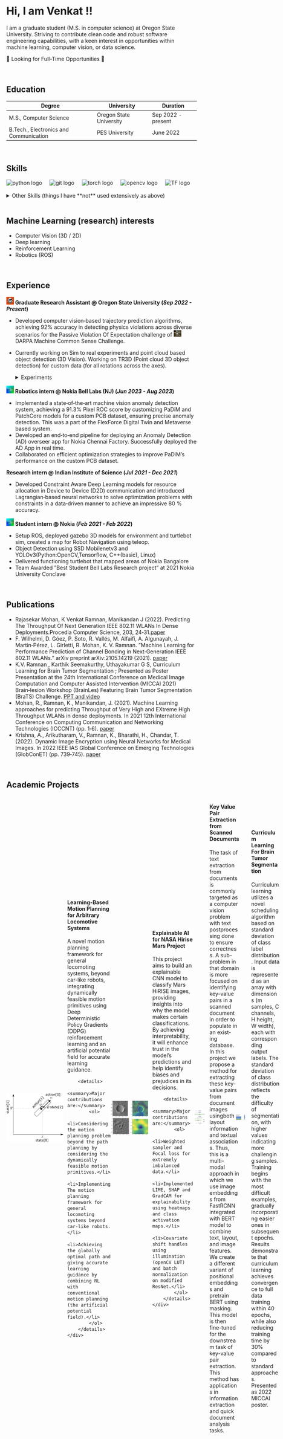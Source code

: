 # Hi, I am Venkat !!

I am a graduate student (M.S. in computer science) at Oregon State University. Striving to contribute clean code and robust software
engineering capabilities, with a keen interest in opportunities within machine learning, computer vision, or data science.

🌟 Looking for Full-Time Opportunities 🌟

<br>

## Education

| Degree                          | University                                     | Duration         |
|---------------------------------|------------------------------------------------|------------------|
| M.S., Computer Science          | Oregon State University                       | Sep 2022 - present |
| B.Tech., Electronics and Communication | PES University                          | June 2022        |

<br>

## Skills

<div align="left">
  <img src="https://cdn.jsdelivr.net/gh/devicons/devicon/icons/python/python-original.svg" height="40" alt="python logo"  />
  <img width="12" />
  <img src="https://cdn.jsdelivr.net/gh/devicons/devicon/icons/git/git-original.svg" height="40" alt="git logo"  />
  <img width="12" />
  <img src="https://cdn.jsdelivr.net/gh/devicons/devicon/icons/pytorch/pytorch-original.svg" height="40" alt="torch logo"  />
  <img width="12" />
  <img src="https://cdn.jsdelivr.net/gh/devicons/devicon/icons/opencv/opencv-original.svg" height="40" alt="opencv logo"  />
  <img width="12" />
  <img src="https://cdn.jsdelivr.net/gh/devicons/devicon/icons/tensorflow/tensorflow-original.svg" height="40" alt="TF logo"  />

</div>
<br>
<details markdown="1">
<summary>Other Skills (things I have **not** used extensively as above)</summary>

- C++
- Docker
- MLFlow
- ROS
- Unity
- OpenAI Gym
- Postgres
    
</details>
<br>



## Machine Learning (research) interests

- Computer Vision (3D / 2D)
- Deep learning
- Reinforcement Learning
- Robotics (ROS)

<br>

## Experience

**<a><img src="./assets/img/osu.png" alt="OSU" width="20"></a> Graduate Research Assistant @ Oregon State University (_Sep 2022 - Present_)**

- Developed computer vision‑based trajectory prediction algorithms, achieving 92% accuracy in detecting physics violations across diverse scenarios for the Passive Violation Of Expectation challenge of <a href="https://www.machinecommonsense.com/"> <img src="./assets/img/mcs.png" alt="MCS" width="20"> </a> DARPA Machine Common Sense Challenge.
- Currently working on Sim to real experiments and point cloud based object detection (3D Vision). Working on TR3D (Point cloud 3D object detection) for custom data (for all rotations across the axes).

  <details markdown="1">
    <summary>Experiments</summary>
    
      - Research focused on capturing inter‑object and object‑environment interactions at long ranges, exploring 3D and point cloud versions.
      - Leveraged the Region Proposal Interaction Network to enhance model performance, yielding remarkable results on our custom MCS DARPA dataset
      - Used Motion Indeterminacy diffusion model for diverse trajectory prediction for intuitive physics experiments.
    
  </details>


**<a><img src="./assets/img/nokia.png" alt="nookia" width="20"></a> Robotics intern @ Nokia Bell Labs (NJ) (_Jun 2023 - Aug 2023_)**
- Implemented a state‑of‑the‑art machine vision anomaly detection system, achieving a 91.3% Pixel ROC score by customizing
PaDiM and PatchCore models for a custom PCB dataset, ensuring precise anomaly detection. This was a part of the FlexForce
Digital Twin and Metaverse based system.
- Developed an end‑to‑end pipeline for deploying an Anomaly Detection (AD) overseer app for Nokia Chennai Factory.
Successfully deployed the AD App in real time.
- Collaborated on efficient optimization strategies to improve PaDiM’s performance on the custom PCB dataset.

**Research intern @ Indian Institute of Science (_Jul 2021 - Dec 2021_)**
- Developed Constraint Aware Deep Learning models for resource allocation in Device to Device (D2D) communication and
introduced Lagrangian‑based neural networks to solve optimization problems with constraints in a data‑driven manner to
achieve an impressive 80 % accuracy.

**<a><img src="./assets/img/nokia.png" alt="nookia" width="20"></a> Student intern @ Nokia (_Feb 2021 - Feb 2022_)**
- Setup ROS, deployed gazebo 3D models for environment and turtlebot sim, created a map for Robot Navigation using teleop.
- Object Detection using SSD Mobilenetv3 and YOLOv3(Python:OpenCV,Tensorflow, C++(basic), Linux)
- Delivered functioning turtlebot that mapped areas of Nokia Bangalore
- Team Awarded ”Best Student Bell Labs Research project” at 2021 Nokia University Conclave

<br>

## Publications

- Rajasekar Mohan, K Venkat Ramnan, Manikandan J (2022). Predicting The Throughput Of Next Generation IEEE 802.11 WLANs In Dense Deployments.Procedia Computer Science, 203, 24‑31.[paper](https://www.sciencedirect.com/science/article/pii/S1877050922006111)
- F. Wilhelmi, D. Góez, P. Soto, R. Vallés, M. Alfaifi, A. Algunayah, J. Martin‑Pérez, L. Girletti, R. Mohan, K. V. Ramnan. ”Machine Learning for Performance Prediction of Channel Bonding in Next‑Generation IEEE 802.11 WLANs.” arXiv preprint arXiv:2105.14219 (2021). [paper](https://www.itu.int/pub/S-JNL-VOL2.ISSUE4-2021-A06)
- K.V. Ramnan , Karthik Seemakurthy, Uthayakumar G S, Curriculum Learning for Brain Tumor Segmentation ; Presented as Poster Presentation at the 24th International Conference on Medical Image Computation and Computer Assisted Intervention (MICCAI 2021) Brain‑lesion Workshop (BrainLes) Featuring Brain Tumor Segmentation (BraTS) Challenge. [PPT and video](https://drive.google.com/drive/folders/12UADqrtV7B2u_3lP9jsrHgqdZX6msNMB)
- Mohan, R., Ramnan, K., Manikandan, J. (2021). Machine Learning approaches for predicting Throughput of Very High and EXtreme High Throughput WLANs in dense deployments. In 2021 12th International Conference on Computing Communication and Networking Technologies (ICCCNT) (pp. 1‑6). [paper](https://ieeexplore.ieee.org/document/9580133)
- Krishna, A., Arikutharam, V., Ramnan, K., Bharathi, H., Chandar, T. (2022). Dynamic Image Encryption using Neural Networks for Medical Images. In 2022 IEEE IAS Global Conference on Emerging Technologies (GlobConET) (pp. 739‑745). [paper](https://ieeexplore.ieee.org/document/9872401)

<br>

## Academic Projects

<div style="display:flex; align-items: center;">
    <img src="./assets/img/rob_proj.png" alt="Image" width="30" style="width:30%; margin-right: 10px;">
    <div style="width:70%;">
        <h4>Learning-Based Motion Planning for Arbitrary Locomotive Systems</h4>
        <p>A novel motion planning framework for general locomoting systems, beyond car-like robots, integrating dynamically feasible motion primitives using Deep Deterministic Policy Gradients (DDPG) reinforcement learning and an artificial potential field for accurate learning guidance.</p>
        
        <details>
            <summary>Major contributions are:</summary>
            <ol>
                <li>Considering the motion planning problem beyond the path planning by considering the dynamically feasible motion primitives.</li>
                <li>Implementing The motion planning framework for general locomoting systems beyond car-like robots.</li>
                <li>Achieving the globally optimal path and giving accurate learning guidance by combining RL with conventional motion planning (the artificial potential field).</li>
            </ol>
        </details>
    </div>
</div>

<br>


<div style="display:flex; align-items: center;">
    <img src="./assets/img/mars.png" alt="Image" width="30" style="width:30%; margin-right: 10px;">
    <div style="width:70%;">
        <h4>Explainable AI for NASA Hirise Mars Project</h4>
        <p>This project aims to build an explainable CNN model to classify Mars HiRISE images,
providing insights into why the model makes certain classifications. By achieving interpretability, it will enhance trust in the
model’s predictions and help identify biases and prejudices in its decisions.</p>
        
        <details>
            <summary>Major contributions are:</summary>
            <ol>
                <li>Weighted sampler and Focal loss for extremely imbalanced data.</li>
                <li>Implemented LIME, SHAP and GradCAM for explainability using heatmaps and class activation maps.</li>
                <li>Covariate shift handles using illumination (openCV LUT) and batch normalization on modified ResNet.</li>
            </ol>
        </details>
    </div>
</div>

<br>

<div style="display:flex; align-items: center;">
    <img src="./assets/img/document_multimodal.gif" alt="Image" width="700" style="width:30%; margin-right: 10px;">
    <div style="width:70%;">
        <h4>Key Value Pair Extraction from Scanned Documents</h4>
        <p>The task of text extraction from documents is commonly targeted as a computer vision problem with text postprocessing done to ensure correctness. A sub-problem in that domain is more focused on identifying key-value pairs in a scanned document in order to populate in an exist-
ing database. In this project we propose a method for extracting these key-value pairs from document images usingboth layout information and textual associations. Thus, this is a multi-modal approach in which we use image embeddings from FastRCNN integrated with BERT model to combine text, layout, and image features. We create a different variant of positional embeddings and pretrain BERT using masking. This model is then fine-tuned for the downstream task of key-value pair extraction. This method has applications in information extraction and quick document analysis tasks.</p>   
    </div>
</div>

<div style="display:flex; align-items: center;">
    <img src="./assets/img/curriculum_learning.png" alt="Image" width="700" style="width:30%; margin-right: 10px;">
    <div style="width:70%;">
        <h4>Curriculum Learning For Brain Tumor Segmentation</h4>
        <p>Curriculum learning utilizes a novel scheduling algorithm based on standard deviation of class label distribution. Input data is represented as an array with dimensions (m samples, C channels, H height, W width), each with corresponding output labels. The standard deviation of class distribution reflects the difficulty of segmentation, with higher values indicating more challenging samples. Training begins with the most difficult examples, gradually incorporating easier ones in subsequent epochs. Results demonstrate that curriculum learning achieves convergence to full data training within 40 epochs, while also reducing training time by 30% compared to standard approaches. Presented as 2022 MICCAI poster.</p>   
    </div>
</div>



